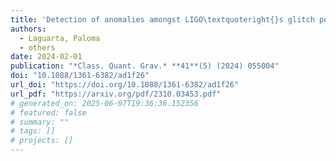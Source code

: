 ```yaml
---
title: 'Detection of anomalies amongst LIGO\textquoteright{}s glitch populations with autoencoders'
authors:
  - Laguarta, Paloma
  - others
date: 2024-02-01
publication: "*Class. Quant. Grav.* **41**(5) (2024) 055004"
doi: "10.1088/1361-6382/ad1f26"
url_doi: "https://doi.org/10.1088/1361-6382/ad1f26"
url_pdf: "https://arxiv.org/pdf/2310.03453.pdf"
# generated_on: 2025-06-07T19:36:36.152356
# featured: false
# summary: ""
# tags: []
# projects: []
---
```

